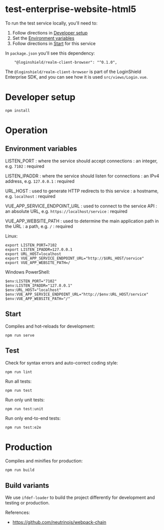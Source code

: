 test-enterprise-website-html5
=============================

To run the test service locally, you'll need to:

1. Follow directions in [Developer setup](#developer-setup)
2. Set the [Environment variables](#environment-variables)
3. Follow directions in [Start](#start) for this service

In `package.json` you'll see this dependency:

```
    "@loginshield/realm-client-browser": "^0.1.0",
```

The `@loginshield/realm-client-browser` is part of the LoginShield Enterprise SDK,
and you can see how it is used `src/views/Login.vue`.

# Developer setup

```
npm install
```

# Operation

## Environment variables

LISTEN_PORT
: where the service should accept connections
: an integer, e.g. `7102`
: required

LISTEN_IPADDR
: where the service should listen for connections
: an IPv4 address, e.g. `127.0.0.1`
: required

URL_HOST
: used to generate HTTP redirects to this service
: a hostname, e.g. `localhost`
: required

VUE_APP_SERVICE_ENDPOINT_URL
: used to connect to the service API
: an absolute URL, e.g. `https://localhost/service`
: required

VUE_APP_WEBSITE_PATH
: used to determine the main application path in the URL
: a path, e.g. `/`
: required

Linux:

```
export LISTEN_PORT=7102
export LISTEN_IPADDR=127.0.0.1
export URL_HOST=localhost
export VUE_APP_SERVICE_ENDPOINT_URL="http://$URL_HOST/service"
export VUE_APP_WEBSITE_PATH=/
```

Windows PowerShell:

```
$env:LISTEN_PORT="7102"
$env:LISTEN_IPADDR="127.0.0.1"
$env:URL_HOST="localhost"
$env:VUE_APP_SERVICE_ENDPOINT_URL="http://$env:URL_HOST/service"
$env:VUE_APP_WEBSITE_PATH="/"
```

## Start

Compiles and hot-reloads for development:

```
npm run serve
```

## Test

Check for syntax errors and auto-correct coding style:

```
npm run lint
```

Run all tests:

```
npm run test
```

Run only unit tests:

```
npm run test:unit
```

Run only end-to-end tests:

```
npm run test:e2e
```

# Production


Compiles and minifies for production:

```
npm run build
```


Build variants
--------------

We use `ifdef-loader` to build the project differently for development and testing or production.

References:

* https://github.com/neutrinojs/webpack-chain
